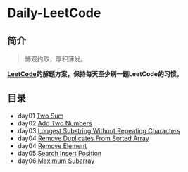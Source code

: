 # Daily-LeetCode

## 简介

> 博观约取，厚积薄发。

**[LeetCode](https://leetcode.com/)的解题方案，保持每天至少刷一题LeetCode的习惯。**


## 目录

- day01 [Two Sum](two-sum.py)
- day02 [Add Two Numbers](add-two-numbers.py)
- day03 [Longest Substring Without Repeating Characters](longest-substring-without-repeating-characters.py)
- day04 [Remove Duplicates From Sorted Array](remove-duplicates-from-sorted-array.py)
- day04 [Remove Element](remove-element.py)
- day05 [Search Insert Position](search-insert-position.py)
- day06 [Maximum Subarray](maximum-subarray.py)
